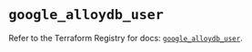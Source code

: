 # `google_alloydb_user`

Refer to the Terraform Registry for docs: [`google_alloydb_user`](https://registry.terraform.io/providers/hashicorp/google/6.26.0/docs/resources/alloydb_user).
